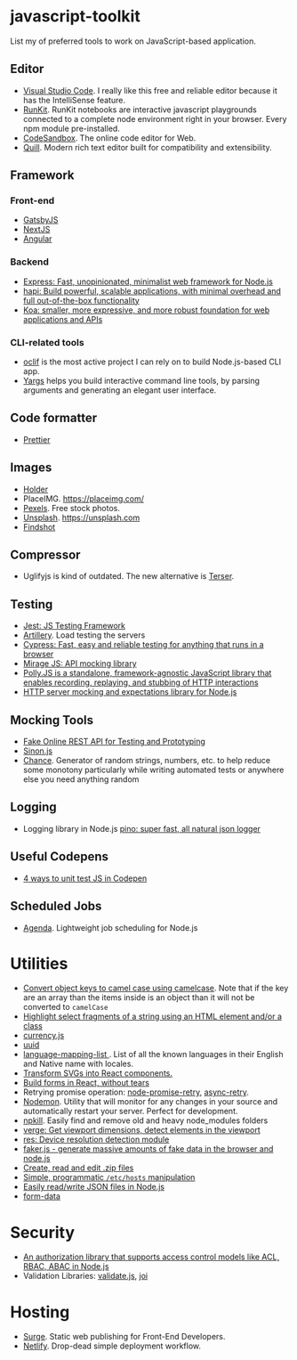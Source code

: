 # javascript-toolkit
List my of preferred tools to work on JavaScript-based application.

## Editor

- [Visual Studio Code](https://code.visualstudio.com/). I really like this free and reliable editor because it has the IntelliSense feature.
- [RunKit](https://runkit.com). 
RunKit notebooks are interactive javascript playgrounds connected to a complete node environment right in your browser. Every npm module pre-installed.
- [CodeSandbox](https://codesandbox.io/). The online code editor for Web.
- [Quill](https://quilljs.com/). Modern rich text editor built for compatibility and extensibility.

## Framework

### Front-end

- [GatsbyJS](https://www.gatsbyjs.org/)
- [NextJS](https://nextjs.org/)
- [Angular](https://angular.io/)

### Backend

- [Express: Fast, unopinionated, minimalist web framework for Node.js](http://expressjs.com)
- [hapi: Build powerful, scalable applications, with minimal overhead and full out-of-the-box functionality](https://hapi.dev/)
- [Koa: smaller, more expressive, and more robust foundation for web applications and APIs](https://koajs.com/)

### CLI-related tools

- [oclif](https://github.com/oclif/oclif) is the most active project I can rely on to build Node.js-based CLI app.
- [Yargs](https://github.com/yargs/yargs) helps you build interactive command line tools, by parsing arguments and generating an elegant user interface.

## Code formatter

- [Prettier](prettier.io)

## Images

- [Holder](https://github.com/imsky/holder)
- PlaceIMG. https://placeimg.com/
- [Pexels](https://www.pexels.com/). Free stock photos.
- [Unsplash](https://unsplash.com). https://unsplash.com
- [Findshot](https://findshot.com/)

## Compressor

- Uglifyjs is kind of outdated. The new alternative is [Terser](https://www.npmjs.com/package/terser).

## Testing

- [Jest: JS Testing Framework](https://jestjs.io/)
- [Artillery](https://artillery.io). Load testing the servers
- [Cypress: Fast, easy and reliable testing for anything that runs in a browser](https://www.cypress.io/)
- [Mirage JS: API mocking library](https://miragejs.com/)
- [Polly.JS is a standalone, framework-agnostic JavaScript library that enables recording, replaying, and stubbing of HTTP interactions](https://netflix.github.io/pollyjs)
- [HTTP server mocking and expectations library for Node.js](https://github.com/nock/nock)

## Mocking Tools

- [Fake Online REST API for Testing and Prototyping](https://jsonplaceholder.typicode.com/)
- [Sinon.js](http://sinonjs.org/)
- [Chance](https://chancejs.com/). Generator of random strings, numbers, etc. to help reduce some monotony particularly while writing automated tests or anywhere else you need anything random

## Logging

- Logging library in Node.js [pino: super fast, all natural json logger](https://github.com/pinojs/pino)

## Useful Codepens

- [4 ways to unit test JS in Codepen
](https://codepen.io/brownerd/post/4-ways-to-unit-test-js-in-codepen)

## Scheduled Jobs

- [Agenda](https://github.com/agenda/agenda). Lightweight job scheduling for Node.js

# Utilities

- [Convert object keys to camel case using camelcase](https://www.npmjs.com/package/camelcase-keys). Note that if the key are an array than the items inside is an object than it will not be converted to `camelCase`
- [Highlight select fragments of a string using an HTML element and/or a class](https://www.npmjs.com/package/react-highlighter)
- [currency.js](https://currency.js.org)
- [uuid](https://www.npmjs.com/package/uuid)
- [language-mapping-list
](https://github.com/mozilla/language-mapping-list). List of all the known languages in their English and Native name with locales.
- [Transform SVGs into React components.](https://github.com/smooth-code/svgr)
- [Build forms in React, without tears](https://jaredpalmer.com/formik/)
- Retrying promise operation: [node-promise-retry](https://github.com/IndigoUnited/node-promise-retry), [async-retry](https://github.com/zeit/).
- [Nodemon](https://nodemon.io/). Utility that will monitor for any changes in your source and automatically restart your server. Perfect for development.
- [npkill](https://npkill.js.org/). Easily find and remove old and heavy node_modules folders
- [verge: Get viewport dimensions, detect elements in the viewport](https://github.com/ryanve/verge)
- [res: Device resolution detection module](https://github.com/ryanve/res)
- [faker.js - generate massive amounts of fake data in the browser and node.js](https://www.npmjs.com/package/faker)
- [Create, read and edit .zip files](https://github.com/Stuk/jszip)
- [Simple, programmatic `/etc/hosts` manipulation](https://github.com/feross/hostile)
- [Easily read/write JSON files in Node.js](https://www.npmjs.com/package/jsonfile)
- [form-data](https://www.npmjs.com/package/form-data)

# Security

- [An authorization library that supports access control models like ACL, RBAC, ABAC in Node.js](https://github.com/casbin/node-casbin)
- Validation Libraries: [validate.js](https://github.com/ansman/validate.js), [joi](https://github.com/hapijs/joi)

# Hosting

- [Surge](https://surge.sh). Static web publishing for Front-End Developers.
- [Netlify](https://www.netlify.com/). Drop-dead simple deployment workflow. 
